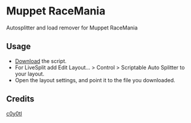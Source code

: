 # Muppet RaceMania
Autosplitter and load remover for Muppet RaceMania

## Usage
* [Download](https://raw.githubusercontent.com/c0y0tl/asl/main/mrm/mrm.asl) the script.
* For LiveSplit add Edit Layout... > Control > Scriptable Auto Splitter to your layout.
* Open the layout settings, and point it to the file you downloaded.

## Credits
[c0y0tl](https://www.twitch.tv/c0y0tl)
